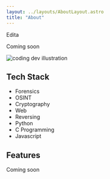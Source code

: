 ```yaml
---
layout: ../layouts/AboutLayout.astro
title: "About"
---
```


Edita

Coming soon
<div>
  <img src="/assets/dev.svg" class="sm:w-1/2 mx-auto" alt="coding dev illustration">
</div>

## Tech Stack
- Forensics
- OSINT
- Cryptography
- Web
- Reversing
- Python
- C Programming
- Javascript

## Features

Coming soon